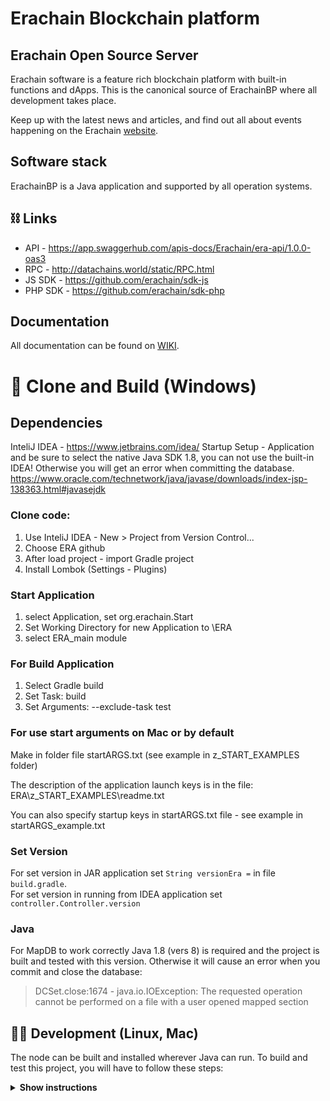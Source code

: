 # Erachain Blockchain platform

## Erachain Open Source Server

Erachain software is a feature rich blockchain platform with built-in functions and dApps. This is the canonical source
of ErachainBP where all development takes place.

Keep up with the latest news and articles, and find out all about events happening on the
Erachain [website](https://erachain.org/).

## Software stack

ErachainBP is a Java application and supported by all operation systems.

## ⛓ Links

- API - https://app.swaggerhub.com/apis-docs/Erachain/era-api/1.0.0-oas3
- RPC - http://datachains.world/static/RPC.html
- JS SDK - https://github.com/erachain/sdk-js
- PHP SDK - https://github.com/erachain/sdk-php

## Documentation

All documentation can be found on [WIKI](https://wiki.erachain.org/ru/home).

# 🚀️ Clone and Build (Windows)

## Dependencies

InteliJ IDEA - https://www.jetbrains.com/idea/
Startup Setup - Application and be sure to select the native Java SDK 1.8, you can not use the built-in IDEA! Otherwise
you will get an error when committing the database.  
https://www.oracle.com/technetwork/java/javase/downloads/index-jsp-138363.html#javasejdk

### Clone code:

1. Use InteliJ IDEA - New > Project from Version Control...
2. Choose ERA github
3. After load project - import Gradle project
4. Install Lombok (Settings - Plugins)

### Start Application

1. select Application, set org.erachain.Start
2. Set Working Directory for new Application to \ERA
3. select ERA_main module

### For Build Application

1. Select Gradle build
2. Set Task: build
3. Set Arguments: --exclude-task test

### For use start arguments on Mac or by default

Make in folder file startARGS.txt (see example in z_START_EXAMPLES folder)

The description of the application launch keys is in the file:  
ERA\z_START_EXAMPLES\readme.txt

You can also specify startup keys in startARGS.txt file - see example in startARGS_example.txt

### Set Version

For set version in JAR application set `String versionEra =` in file `build.gradle`.   
For set version in running from IDEA application set `controller.Controller.version`

### Java

For MapDB to work correctly Java 1.8 (vers 8) is required and the project is built and tested with this version.
Otherwise it will cause an error when you commit and close the database:

> DCSet.close:1674 - java.io.IOException: The requested operation cannot be performed on a file with a user opened mapped section

## 👨‍💻 Development (Linux, Mac)

The node can be built and installed wherever Java can run. To build and test this project, you will have to follow these
steps:

<details><summary><b>Show instructions</b></summary>

*1. Setup the environment.*

- Install Java for your platform:

```bash
sudo apt-get update
sudo apt-get install openjdk-8-jre                     # Ubuntu
# or
# brew cask install adoptopenjdk/openjdk/adoptopenjdk8 # Mac
```

- Install SBT (Scala Build Tool)

Please follow the SBT installation instructions depending on your
platform ([Linux](https://www.scala-sbt.org/1.0/docs/Installing-sbt-on-Linux.html)
, [Mac](https://www.scala-sbt.org/1.0/docs/Installing-sbt-on-Mac.html)
, [Windows](https://www.scala-sbt.org/1.0/docs/Installing-sbt-on-Windows.html))

*2. Clone this repo*

```bash
git clone https://github.com/erachain/Erachain
```

*3. Compile and run tests*

```bash
sbt checkPR
```

*4. Run integration tests (optional)*

- Run one test:

```bash
sbt node-it/testOnly *.TestClassName
# or 
# bash node-it/testOnly full.package.TestClassName
```

*5. Build packages*

```bash
sbt packageAll                   # Mainnet
```

`sbt packageAll` ‌produces only `deb` package along with a fat `jar`.

*6. Install DEB package*

`deb` package is located in target folder. You can replace '*' with actual package name:

```bash
sudo dpkg -i node/target/*.deb
```

# 🔧 Launching a node.

## Windows, Mac and Linux

Run erachain.jar file.

If your node will only used for forging then run it with the keys:
-nodatawallet -pass=[PASSWORD]  
Startup key description in z_START_EXAMPLES\readme.txt

## Local network

If you have turned on searching for nodes in local network and have restarted the node and no local nodes are found, you
have to add them explicitly to peers.json file (or peer-test.json or peers-demo.json or clonePEERS.json)

## Test Network (TestNet)

See readme in /z_START_EXAMPLES

## Demo Network (DemoNet)

see readme in /z_START_EXAMPLES

## Clonechains (for testers)

see readme in /z_GENESIS_EXAMPLES

### Disable journaling on disk system

Disable journaling on NTFS command line: fsutil usn deletejournal /d c:

# 🤝 Contributing

Erachain is an open source project and we are very happy to accept community contributions. Please refer
to [Contributing to GitHub page](https://github.com/erachain/Erachain/blob/master/CONTRIBUTING.md) for more details.

For major changes, please open an issue first to discuss what you would like to change. Please make sure to update tests
as appropriate.

# Getting help

If something isn't clear, feel free to ask by email <support@erachain.org> or [Discord](https://discord.gg/vcDbPHyZ).


# ✨ Appendix: Extra-mining, extra-stacking and extra-inviting

The project has the ability to include different types of earnings for users: `extra-mining`, `extra-stacking`
and `extra-inviting`.

## Extra-mining - a system of rewards for active users

Is concluded in the rewards for the activity of users. Is awarded as a percentage of the balance of an asset or their
combination, if the user has been active for the specified period of time. Can be set up in a wide range. For example,
it is charged only when the transaction is created From an user's account or when transactions come to his account. With
a limited accrual period, etc.

For example - everyone will receive a reward on the AAA token balance at a rate of 5% per month, and the reward is paid
if on this account came the transaction, or from this account left the transaction, but the award can not be less than
0.01 and the period from the last payment of not more than 30 days.

The `extra-mining` settings are in the core.BlockChain module:

+ `ACTION_ROYALTY_START` - if more than 0 then `extra-mining` will start accruing,
+ `ACTION_ROYALTY_PERCENT` - sets the percentage of charge per month in thousandths of a percent. For example, a value
  of 1000 is 1% per month,
+ `ACTION_ROYALTY_MIN` - the minimum amount of payment. If the accumulated accrual is less than that, the payment for
  the given account on the given transaction does not occur,
+ `ACTION_ROYALTY_MAX_DAYS` - maximum accrual period in days. If more days have passed between the points, then this
  value this value for accrual
+ `ACTION_ROYALTY_TO_HOLD_ROYALTY_PERCENT` - percentage which is additionally credited to the program `extra-stacking` (
  see below),
+ `ACTION_ROYALTY_ASSET` - asset for which the account balance is calculated,
+ `ACTION_ROYALTY_PERSONS_ONLY` - to make accruals only for persons. In this case, the total balance of all accounts of
  the person is calculated.

So for example if you set the maximum accrual period in days - 10, then if someone was not active in the blockchain for
say 30 days, then next time he will be paid only for 10 days.

## Extra-staking - a dividend system of user rewards

Concludes in rewards for users' investments. It is given as a percentage on the balance of some asset or their aggregate
of course. In fact, it is a dividend payment for owning a share of some asset. It is possible to set the terms of
payments, minimum and maximum payments, as well as the source of total payments. For example, the source can be a
percentage of the total number of payments on `extra-mining` or `extra-inviting` made during the period of accrual
of `extra-staking`.

The settings of `extra-staking` are in the module core.BlockChain:

+ `HOLD_ROYALTY_PERIOD_DAYS` - how often we accrue in days. If = 0 - do not accrue,
+ `HOLD_ROYALTY_MIN` - the minimum payment - if less, we do not make payments in the given period for this account,
+ `HOLD_ROYALTY_EMITTER` - from which account the awards are issued
+ `HOLD_ROYALTY_ASSET` - account balance

## Extra-inviting - referral system of rewarding users

Is concluded in the rewards for attracting other users. Is charged as a percentage of the commission paid by the invited
user. Has several levels of accounting for invitations, so that awards can be received from your invited invitees, etc.
You can set the maximum depth, the share of payouts at each level, the share of total payouts.

The `extra-inviting` settings are in the core.BlockChain module:

+ `REFERAL_BONUS_FOR_PERSON` - the number of the block from which the invitation reward will work,
+ `FEE_INVITED_DEEP` - what is the maximum accounting level? If = 0 - do not charge,
+ ` BONUS_STOP_PERSON_KEY` - on what number of person to stop payment of referrals. That is, do not pay numbers less
  than specified,
+ ` FEE_INVITED_SHIFT ` - (not used now) - shift 2 for the coefficient for a share of the commission. 1 - 1/2 goes to
  referral. 2 - 1/4th, etc,
+ `BONUS_REFERAL` - maximum reward,
+ `FEE_INVITED_SHIFT_IN_LEVEL` - shift 2 for the factor of the next level. 1 - means half goes to the lower level. 2 -
  means 1/4th only, etc,
+ `BONUS_FOR_PERSON(int height)` - procedure, sets the reward for certifying a person's account,
+ `REFERAL_BONUS_FOR_PERSON(int height)` - procedure, triggers reward for invitations from a given block.

## Extra-tax and extra-burn

You can also set the percentage of commission on the volume of the asset transfer. And the percentage of asset burn on
transfer.

The `extra-staking` settings are in the core.BlockChain module:  
`ASSET_TRANSFER_PERCENTAGE` - list by asset number, value - commission percentage of volume and minimum commission. That
is, if the calculated value of commission will be less, then the specified lowest value will be deducted.

The settings of `extra-burn` are in the module core.BlockChain:  
`ASSET_BURN_PERCENTAGE` - list by asset number, value - the share of burn. If the asset is not specified in this list,
but is set in the list `ASSET_TRANSFER_PERCENTAGE`, then by default half of the commission is burnt.

# Hiring

We are hiring developers, support people, and production engineers all the time. If you're interested, please write to
us <info@erachain.org>

# 📝 Licence

ErachainBP server is licensed under the aGPL v3.